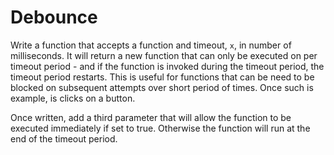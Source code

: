 # Debounce

Write a function that accepts a function and timeout, `x`, in number
of milliseconds. It will return a new function that can only be
executed on per timeout period - and if the function is invoked during
the timeout period, the timeout period restarts. This is useful for
functions that can be need to be blocked on subsequent attempts over
short period of times. Once such is example, is clicks on a button.

Once written, add a third parameter that will allow the function to be
executed immediately if set to true. Otherwise the function will run
at the end of the timeout period.
